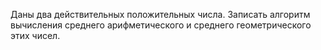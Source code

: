 Даны два действительных положительных числа. Записать алгоритм вычисления 
среднего арифметического и среднего геометрического этих чисел.
